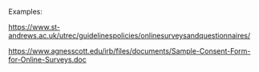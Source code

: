 Examples: 

https://www.st-andrews.ac.uk/utrec/guidelinespolicies/onlinesurveysandquestionnaires/

https://www.agnesscott.edu/irb/files/documents/Sample-Consent-Form-for-Online-Surveys.doc
